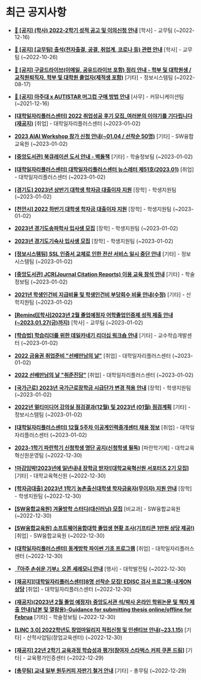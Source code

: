 # 최근 공지사항

* **[📌 [공지] (학사) 2022-2학기 성적 공고 및 이의신청 안내](http://ajou.ac.kr/kr/ajou/notice.do?mode=view&amp;articleNo=207751&amp;article.offset=0&amp;articleLimit=30)**
 [학사] - 교무팀 (~2022-12-16)

* **[📌 [공지] [교무팀] 출석(전자출결, 공결, 취업계, 코로나 등) 관련 안내](http://ajou.ac.kr/kr/ajou/notice.do?mode=view&amp;articleNo=205552&amp;article.offset=0&amp;articleLimit=30)**
 [학사] - 교무팀 (~2022-10-26)

* **[📌 [공지] 구글드라이브(이메일, 공유드라이브 포함) 정리 안내 - 학부 및 대학원생 / 교직원퇴직자, 학부 및 대학원 졸업자(제적생 포함)](http://ajou.ac.kr/kr/ajou/notice.do?mode=view&amp;articleNo=202858&amp;article.offset=0&amp;articleLimit=30)**
 [기타] - 정보시스템팀 (~2022-08-17)

* **[📌 [공지] 아주대 x AUTISTAR 머그컵 구매 방법 안내](http://ajou.ac.kr/kr/ajou/notice.do?mode=view&amp;articleNo=147976&amp;article.offset=0&amp;articleLimit=30)**
 [사무] - 커뮤니케이션팀 (~2021-12-16)

* **[[대학일자리플러스센터] 2022 취업성공 후기 모집_여러분의 이야기를 기다립니다(재공지)](http://ajou.ac.kr/kr/ajou/notice.do?mode=view&amp;articleNo=208295&amp;article.offset=0&amp;articleLimit=30)**
 [취업] - 대학일자리플러스센터 (~2023-01-02)

* **[2023 AIAI Workshop 참가 신청 안내(~01.04 / 선착순 50명)](http://ajou.ac.kr/kr/ajou/notice.do?mode=view&amp;articleNo=208290&amp;article.offset=0&amp;articleLimit=30)**
 [기타] - SW융합교육원 (~2023-01-02)

* **[[중앙도서관] 북큐레이션 도서 안내 - 벽돌책](http://ajou.ac.kr/kr/ajou/notice.do?mode=view&amp;articleNo=208288&amp;article.offset=0&amp;articleLimit=30)**
 [기타] - 학술정보팀 (~2023-01-02)

* **[[대학일자리플러스센터] 대학일자리플러스센터 뉴스레터 제51호(2023.01)](http://ajou.ac.kr/kr/ajou/notice.do?mode=view&amp;articleNo=208285&amp;article.offset=0&amp;articleLimit=30)**
 [취업] - 대학일자리플러스센터 (~2023-01-02)

* **[[경기도] 2023년 상반기 대학생 학자금 대출이자 지원](http://ajou.ac.kr/kr/ajou/notice.do?mode=view&amp;articleNo=208284&amp;article.offset=0&amp;articleLimit=30)**
 [장학] - 학생지원팀 (~2023-01-02)

* **[[천안시] 2022 하반기 대학생 학자금 대출이자 지원](http://ajou.ac.kr/kr/ajou/notice.do?mode=view&amp;articleNo=208283&amp;article.offset=0&amp;articleLimit=30)**
 [장학] - 학생지원팀 (~2023-01-02)

* **[2023년 경기도송파학사 입사생 모집](http://ajou.ac.kr/kr/ajou/notice.do?mode=view&amp;articleNo=208282&amp;article.offset=0&amp;articleLimit=30)**
 [장학] - 학생지원팀 (~2023-01-02)

* **[2023년 경기도기숙사 입사생 모집](http://ajou.ac.kr/kr/ajou/notice.do?mode=view&amp;articleNo=208281&amp;article.offset=0&amp;articleLimit=30)**
 [장학] - 학생지원팀 (~2023-01-02)

* **[[정보시스템팀] SSL 인증서 교체로 인한 전산 서비스 일시 중단 안내](http://ajou.ac.kr/kr/ajou/notice.do?mode=view&amp;articleNo=208280&amp;article.offset=0&amp;articleLimit=30)**
 [기타] - 정보시스템팀 (~2023-01-02)

* **[[중앙도서관] JCR(Journal Citation Reports) 이용 교육 참석 안내](http://ajou.ac.kr/kr/ajou/notice.do?mode=view&amp;articleNo=208278&amp;article.offset=0&amp;articleLimit=30)**
 [기타] - 학술정보팀 (~2023-01-02)

* **[2021년 학생인건비 지급비율 및 학생인건비 부당회수 비율 안내(수정)](http://ajou.ac.kr/kr/ajou/notice.do?mode=view&amp;articleNo=208275&amp;article.offset=0&amp;articleLimit=30)**
 [기타] - 산학지원팀 (~2023-01-02)

* **[[Remind][학사]2023년 2월 졸업예정자 어학졸업인증제 성적 제출 안내(~2023.01.27(금)까지)](http://ajou.ac.kr/kr/ajou/notice.do?mode=view&amp;articleNo=208274&amp;article.offset=0&amp;articleLimit=30)**
 [학사] - 교무팀 (~2023-01-02)

* **[[학습법] 학습리더를 위한 데일카네기 리더십 워크숍 안내](http://ajou.ac.kr/kr/ajou/notice.do?mode=view&amp;articleNo=208270&amp;article.offset=0&amp;articleLimit=30)**
 [기타] - 교수학습개발센터 (~2023-01-02)

* **[2022 금융권 취업준비 &quot;선배만남의 날&quot;](http://ajou.ac.kr/kr/ajou/notice.do?mode=view&amp;articleNo=208259&amp;article.offset=0&amp;articleLimit=30)**
 [취업] - 대학일자리플러스센터 (~2023-01-02)

* **[2022 선배만남의 날 &quot;취준진담&quot;](http://ajou.ac.kr/kr/ajou/notice.do?mode=view&amp;articleNo=208258&amp;article.offset=0&amp;articleLimit=30)**
 [취업] - 대학일자리플러스센터 (~2023-01-02)

* **[[국가근로] 2023년 국가근로장학금 시급단가 변경 적용 안내](http://ajou.ac.kr/kr/ajou/notice.do?mode=view&amp;articleNo=208257&amp;article.offset=0&amp;articleLimit=30)**
 [장학] - 학생지원팀 (~2023-01-02)

* **[2022년 멀티미디어 강의실 점검결과(12월) 및 2023년 (01월) 점검계획](http://ajou.ac.kr/kr/ajou/notice.do?mode=view&amp;articleNo=208250&amp;article.offset=0&amp;articleLimit=30)**
 [기타] - 정보시스템팀 (~2023-01-02)

* **[[대학일자리플러스센터] 12월 5주차 이공계인력중개센터 채용 정보](http://ajou.ac.kr/kr/ajou/notice.do?mode=view&amp;articleNo=208244&amp;article.offset=0&amp;articleLimit=30)**
 [취업] - 대학일자리플러스센터 (~2023-01-02)

* **[2023-1학기 파란학기 신청학생 명단 공지(신청학생 필독)](http://ajou.ac.kr/kr/ajou/notice.do?mode=view&amp;articleNo=208232&amp;article.offset=0&amp;articleLimit=30)**
 [파란학기제] - 대학교육혁신원운영팀 (~2022-12-30)

* **[!마감임박!2023년에 일년내내 장학금 받자![대학교육혁신원 서포터즈 2기 모집]](http://ajou.ac.kr/kr/ajou/notice.do?mode=view&amp;articleNo=208231&amp;article.offset=0&amp;articleLimit=30)**
 [기타] - 대학교육혁신원 (~2022-12-30)

* **[[학자금대출] 2023년 1학기 농촌출신대학생 학자금융자(무이자) 지원 안내](http://ajou.ac.kr/kr/ajou/notice.do?mode=view&amp;articleNo=208225&amp;article.offset=0&amp;articleLimit=30)**
 [장학] - 학생지원팀 (~2022-12-30)

* **[[SW융합교육원] 겨울방학 스터디(대신러닝) 모집](http://ajou.ac.kr/kr/ajou/notice.do?mode=view&amp;articleNo=208215&amp;article.offset=0&amp;articleLimit=30)**
 [비교과] - SW융합교육원 (~2022-12-30)

* **[[SW융합교육원] 소프트웨어융합대학 졸업생 현황 조사(기프티콘 1만원 상당 제공!)](http://ajou.ac.kr/kr/ajou/notice.do?mode=view&amp;articleNo=208214&amp;article.offset=0&amp;articleLimit=30)**
 [취업] - SW융합교육원 (~2022-12-30)

* **[[대학일자리플러스센터] 동계방학 파이썬 기초 프로그램](http://ajou.ac.kr/kr/ajou/notice.do?mode=view&amp;articleNo=208210&amp;article.offset=0&amp;articleLimit=30)**
 [취업] - 대학일자리플러스센터 (~2022-12-30)

* **[『아주 손쉬운 기부』오픈 세레모니 안내](http://ajou.ac.kr/kr/ajou/notice.do?mode=view&amp;articleNo=208203&amp;article.offset=0&amp;articleLimit=30)**
 [행사] - 대학발전팀 (~2022-12-30)

* **[[재공지][대학일자리플러스센터]8명 선착순 모집! EDISC 검사 프로그램-내게ON상담](http://ajou.ac.kr/kr/ajou/notice.do?mode=view&amp;articleNo=208201&amp;article.offset=0&amp;articleLimit=30)**
 [취업] - 대학일자리플러스센터 (~2022-12-30)

* **[(재공지)(2023년 2월 졸업 예정자) 중앙도서관 석/박사 온라인 학위논문 및 책자 제출 안내(납본 및 열람용)-Guidance for submitting thesis online/offline for Februa](http://ajou.ac.kr/kr/ajou/notice.do?mode=view&amp;articleNo=208197&amp;article.offset=0&amp;articleLimit=30)**
 [기타] - 학술정보팀 (~2022-12-30)

* **[[LINC 3.0] 2022학년도 창업마일리지 적립신청 및 인센티브 안내(~23.1.15)](http://ajou.ac.kr/kr/ajou/notice.do?mode=view&amp;articleNo=208193&amp;article.offset=0&amp;articleLimit=30)**
 [기타] - 산학사업팀(창업교육센터) (~2022-12-30)

* **[[재공지] 22년 2학기 교육과정 학습성과 평가[참여자 스타벅스 커피 쿠폰 드림]](http://ajou.ac.kr/kr/ajou/notice.do?mode=view&amp;articleNo=208183&amp;article.offset=0&amp;articleLimit=30)**
 [기타] - 교육평가인증센터 (~2022-12-29)

* **[[총무팀] 교내 일부 원두커피 자판기 철거 안내](http://ajou.ac.kr/kr/ajou/notice.do?mode=view&amp;articleNo=208166&amp;article.offset=0&amp;articleLimit=30)**
 [기타] - 총무팀 (~2022-12-29)
